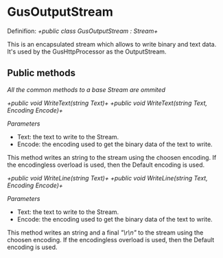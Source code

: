 # **GusOutputStream**

Definifion: _+public class GusOutputStream : Stream+_

This is an encapsulated stream which allows to write binary and text data. It's used by the GusHttpProcessor as the OutputStream.

## Public methods

_All the common methods to a base Stream are ommited_

_+public void WriteText(string Text)+_
_+public void WriteText(string Text, Encoding Encode)+_

_Parameters_

* Text: the text to write to the Stream.
* Encode: the encoding used to get the binary data of the text to write.

This method writes an string to the stream using the choosen encoding. If the encodingless overload is used, then the Default encoding is used.

_+public void WriteLine(string Text)+_
_+public void WriteLine(string Text, Encoding Encode)+_

_Parameters_

* Text: the text to write to the Stream.
* Encode: the encoding used to get the binary data of the text to write.

This method writes an string and a final _"\r\n"_ to the stream using the choosen encoding. If the encodingless overload is used, then the Default encoding is used.
